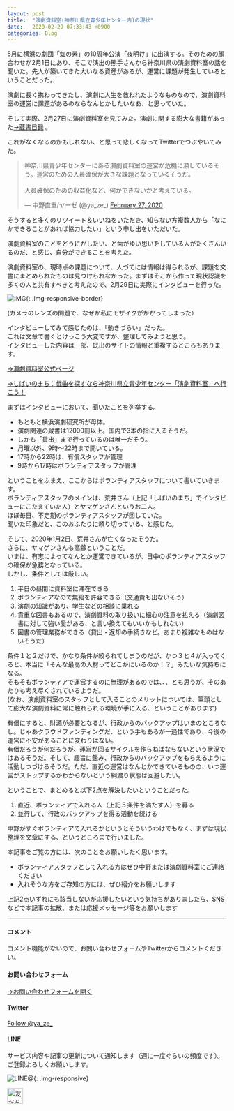 ```yaml
---
layout: post
title:  "演劇資料室(神奈川県立青少年センター内)の現状"
date:   2020-02-29 07:33:43 +0900
categories: Blog
---
```




5月に横浜の劇団「虹の素」の10周年公演「夜明け」に出演する。そのための顔合わせが2月1日にあり、そこで演出の熊手さんから神奈川県の演劇資料室の話を聞いた。先人が築いてきた大いなる資産があるが、運営に課題が発生しているということだった。

演劇に長く携わってきたし、演劇に人生を救われたようなものなので、演劇資料室の運営に課題があるのならなんとかしたいなあ、と思っていた。

そして実際、2月27日に演劇資料室を見てみた。演劇に関する膨大な書籍があった[→蔵書目録](https://www.pref.kanagawa.jp/docs/yi4/cnt/f531434/p7509.html) 。  

これがなくなるのかもしれない、と思って悲しくなってTwitterでつぶやいてみた。  



<blockquote class="twitter-tweet"><p lang="ja" dir="ltr">神奈川県青少年センターにある演劇資料室の運営が危機に瀕しているそう。運営のための人員確保が大きな課題となっているそうだ。<br><br>人員確保のための収益化など、何かできないかと考えている。</p>&mdash; 中野直重/ヤーゼ (@ya_ze_) <a href="https://twitter.com/ya_ze_/status/1233006544238694400?ref_src=twsrc%5Etfw">February 27, 2020</a></blockquote> <script async src="https://platform.twitter.com/widgets.js" charset="utf-8"></script>

 

そうすると多くのリツイート＆いいねをいただき、知らない方複数人から「なにかできることがあれば協力したい」という申し出をいただいた。

演劇資料室のことをどうにかしたい、と歯がゆい思いをしている人がたくさんいるのだ、と感じ、自分ができることを考えた。

演劇資料室の、現時点の課題について、人づてには情報は得られるが、課題を文書にまとめられたものは見つけられなかった。まずはそこから作って現状認識を多くの人と共有すべきと考えたので、2月29日に実際にインタビューを行った。



![IMG]({{site.baseurl}}/img/20200229_01.jpg){: .img-responsive-border}   

(カメラのレンズの問題で、なぜか私にモザイクがかかってしまった）



インタビューしてみて感じたのは、「動きづらい」だった。  
これは文章で書くとけっこう大変ですが、整理してみようと思う。  
インタビューした内容は一部、既出のサイトの情報と重複するところもあります。



[→演劇資料室公式ページ](https://www.pref.kanagawa.jp/docs/yi4/nt/f531434/index.html)

 [→しばいのまち：戯曲を探すなら神奈川県立青少年センター「演劇資料室」へ行こう！](http://shibainomachi.com/2016/11/12/0120/)



 まずはインタビューにおいて、聞いたことを列挙する。

-  もともと横浜演劇研究所が母体。
-  演劇関連の蔵書は12000冊以上。国内で3本の指に入るそうだ。
-  しかも「貸出」まで行っているのは唯一だそう。
-  月曜以外、9時〜22時まで開いている。
-  17時から22時は、有償スタッフが管理
-  9時から17時はボランティアスタッフが管理

 

ということをふまえ、ここからはボランティアスタッフについて書いていきます。  
 ボランティアスタッフのメインは、荒井さん（上記「しばいのまち」でインタビューにこたえていた人）とヤマゲンさんというお二人。  
 ほぼ毎日、不定期のボランティアスタッフが回していた。  
 聞いた印象だと、このおふたりに頼り切っている、と感じた。

 

そして、2020年1月2日、荒井さんが亡くなったそうだ。  
 さらに、ヤマゲンさんも高齢ということだ。  
 いまは、有志によってなんとか運営できているが、日中のボランティアスタッフの確保が急務となっている。  
 しかし、条件としては厳しい。

 

1. 平日の昼間に資料室に滞在できる
2.  ボランティアなので無給を許容できる（交通費も出ないそう）
3.  演劇の知識があり、学生などの相談に乗れる
4.  貴重な図書もあるので、演劇資料の取り扱いに細心の注意を払える（演劇図書に対して強い愛がある、と言い換えてもいいかもしれない）
5.  図書の管理業務ができる（貸出・返却の手続きなど。あまり複雑なものはないそうだ）

 

条件１と２だけで、かなり条件が絞られてしまうのだが、かつ３と４が入ってくると、本当に「そんな最高の人材ってどこかにいるのか！？」みたいな気持ちになる。  
 そもそもボランティアで運営するのに無理があるのでは、、、とも思うが、そのあたりも考え尽くされているようだ。  
(なお、演劇資料室のスタッフとして入ることのメリットについては、筆頭として膨大な演劇資料に常に触れられる環境が手に入る、ということがあります)


有償にすると、財源が必要となるが、行政からのバックアップはいまのところなし。じゃあクラウドファンディングだ、という手もあるが一過性であり、今後の運営に不安があることに変わりはない。  
 有償だろうが何だろうが、運営が回るサイクルを作らねばならないという状況ではあるそうだ。そして、趣旨に鑑み、行政からのバックアップをもらえるように活動しつづけるそうだ。ただ、直近の運営はなんとかできているものの、いつ運営がストップするかわからないという綱渡り状態は回避したい。

 

ということで、まとめると以下2点を解決したいということだった。

 

1. 直近、ボランティアで入れる人（上記５条件を満たす人）を募る
2.  並行して、行政のバックアップを得る活動を続ける

  

中野がすぐボランティアで入れるかというとそういうわけでもなく、まずは現状整理を文章にする、というところまで行いました。



本記事をご覧の方には、次のことをお願いしたく思います。

*  ボランティアスタッフとして入れる方はぜひ中野または演劇資料室にご連絡ください
*  入れそうな方をご存知の方には、ぜひ紹介をお願いします

上記2点いずれにも該当しないが応援したいという気持ちがありましたら、SNSなどで本記事の拡散、または応援メッセージ等をお願いします



---
#### コメント
コメント機能がないので、お問い合わせフォームやTwitterからコメントください。

#### お問い合わせフォーム
[→お問い合わせフォームを開く]({{site.baseurl}}/docs/contact/)

#### Twitter

<a href="https://twitter.com/ya_ze_?ref_src=twsrc%5Etfw" class="twitter-follow-button" data-show-count="false">Follow @ya_ze_</a><script async src="https://platform.twitter.com/widgets.js" charset="utf-8"></script>


#### LINE

サービス内容や記事の更新について通知します（週に一度ぐらいの頻度です）。
ご登録よろしくお願いします。

![LINE@]({{site.baseurl}}/img/lineat.png){: .img-responsive}

<a href="https://line.me/R/ti/p/%40tqt3140x"><img height="36" border="0" alt="友だち追加" src="https://scdn.line-apps.com/n/line_add_friends/btn/ja.png"></a>
